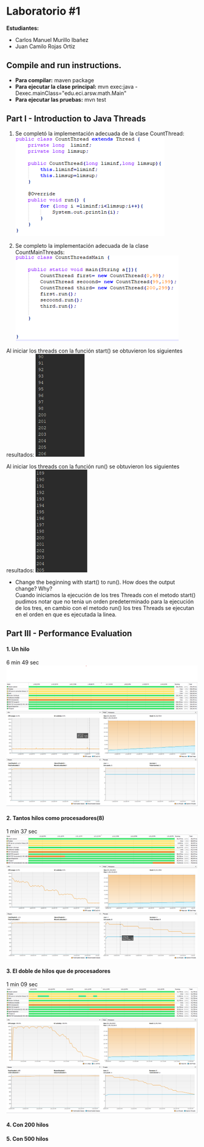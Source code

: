 # Laboratorio #1

**Estudiantes:** 
+ Carlos Manuel Murillo Ibañez
+ Juan Camilo Rojas Ortiz

## Compile and run instructions.
+ **Para compilar:** maven package
+ **Para ejecutar la clase principal:** mvn exec:java -Dexec.mainClass="edu.eci.arsw.math.Main"
+ **Para ejecutar las pruebas:** mvn test


## Part I - Introduction to Java Threads
1. Se completó la implementación adecuada de la clase CountThread: 
![](img/CountThread.png)

2. Se completo la implementación adecuada de la clase CountMainThreads: 
![](img/CountMainThreads.png)

Al iniciar los threads con la función start() se obtuvieron los siguientes resultados:
![](img/start.png)

Al iniciar los threads con la función run() se obtuvieron los siguientes resultados:
![](img/run.png)

+ Change the beginning with start() to run(). How does the output change? Why?  
Cuando iniciamos la ejecución de los tres Threads con el metodo start() pudimos 
notar que no tenia un orden predeterminado para la ejecución de los tres, en cambio 
con el metodo run() los tres Threads se ejecutan en el orden en que es ejecutada la linea.

## Part III - Performance Evaluation

#### 1. Un hilo
6 min 49 sec
![](img/oneThread1.png)
![](img/oneThread.png)

#### 2. Tantos hilos como procesadores(8)
1 min 37 sec
![](img/eighthThread1.png)
![](img/eighthThread.png)

#### 3. El doble de hilos que de procesadores
1 min 09 sec
![](img/doubleThread1.png)
![](img/doubleThread.png)

#### 4. Con 200 hilos

#### 5. Con 500 hilos
